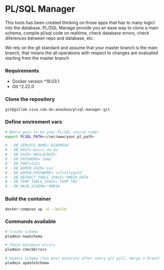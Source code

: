 # PL/SQL Manager
This tools has been created thinking on those apps that has to many logict into the database.
PL/SQL Manage provide you an ease way to clone a main schema, compile pl/sql code on realtime, check database errors, check diferences between repo and database, etc.

We rely on the git standard and assume that your master branch is the main branch, that means the all operations with respect to changes are evaluated starting from the master branch

### Requirements
- Docker version ^19.03.1
- Git ^2.22.0

### Clone the repository
```sh
git@gitlab.viva.com.do:anaiboa/plsql-manager.git
```

### Define enviroment vars
```sh
# Where goin to be your PL/SQL source code? 
export PLSQL_PATH=</var/www/your_pl_path>

# - DB_SERVICE_NAME='DIAOMEGA'
# - DB_HOST='maisi.om.do'
# - DB_USER='WDELACRUZ4'
# - DB_PASSWORD='temp'
# - DB_PORT=1521
# - DB_ADMIN_USER='sys'
# - DB_ADMIN_PASSWORD='infinityqx35'
# - DB_DEFAULT_TABLE_SPACE='OMEGA_DATA'
# - DB_TEMP_TABLE_SPACE='TEMP_TBS'
# - DB_MAIN_SCHEMA='OMEGA'

```

### Build the container
```sh
docker-compose up -d --build
```

### Commands available
```sh
# Create schema
pladmin newSchema

# Check Database errors
pladmin checkErrors

# Update schema (You must excecute after avery git pull, merge o branch changed)
pladmin updateSchema
```
